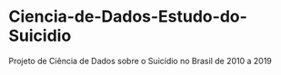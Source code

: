 # Ciencia-de-Dados-Estudo-do-Suicidio
Projeto de Ciência de Dados sobre o Suicídio no Brasil de 2010 a 2019
